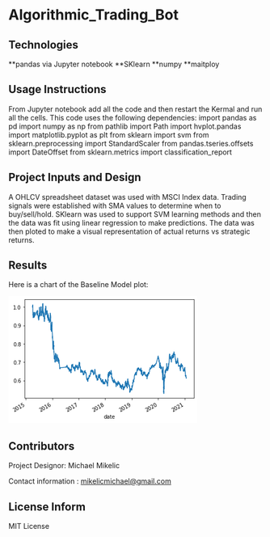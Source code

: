 # Algorithmic_Trading_Bot


## Technologies
**pandas via Jupyter notebook
**SKlearn
**numpy
**maitploy

## Usage Instructions

From Jupyter notebook add all the code and then restart the Kermal and run all the cells.  This code uses the following dependencies:
import pandas as pd
import numpy as np
from pathlib import Path
import hvplot.pandas
import matplotlib.pyplot as plt
from sklearn import svm
from sklearn.preprocessing import StandardScaler
from pandas.tseries.offsets import DateOffset
from sklearn.metrics import classification_report

## Project Inputs and Design

A OHLCV spreadsheet dataset was used with MSCI Index data.  Trading signals were established with SMA values to determine when to buy/sell/hold.  SKlearn was used to support SVM learning methods and then the data was fit using linear regression to make predictions.  The data was then ploted to make a visual representation of actual returns vs strategic returns.

## Results

Here is a chart of the Baseline Model plot:

![baselinechart](Resources/basechart.png)


## Contributors
Project Designor:  Michael Mikelic

Contact information : mikelicmichael@gmail.com

## License Inform
MIT License